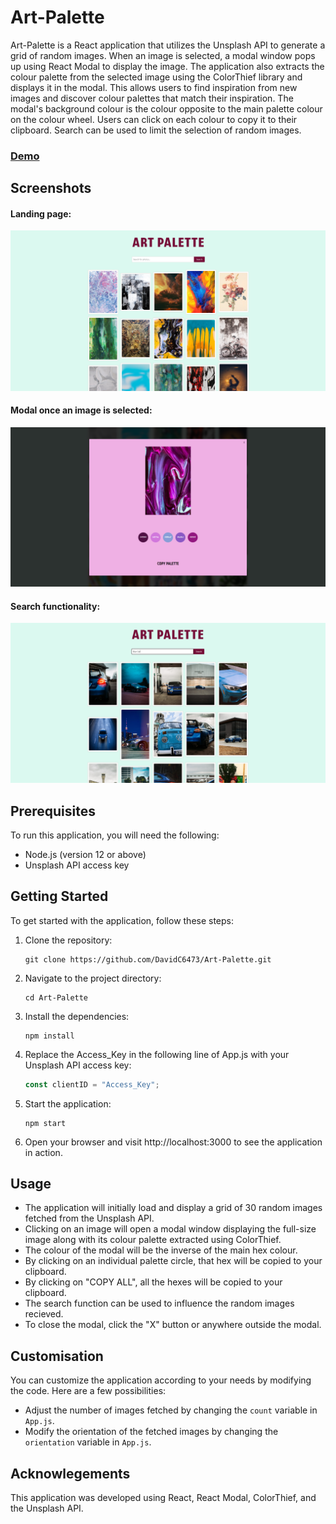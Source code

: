 # Art-Palette

Art-Palette is a React application that utilizes the Unsplash API to generate a grid of random images. When an image is selected, a modal window pops up using React Modal to display the image. The application also extracts the colour palette from the selected image using the ColorThief library and displays it in the modal. This allows users to find inspiration from new images and discover colour palettes that match their inspiration. The modal's background colour is the colour opposite to the main palette colour on the colour wheel. Users can click on each colour to copy it to their clipboard. Search can be used to limit the selection of random images.

### [Demo](https://artpalette.onrender.com/)

## Screenshots

#### Landing page:
![Screenshot 1](./screenshots/Palette1.PNG)

#### Modal once an image is selected:
![Screenshot 2](./screenshots/Palette2.PNG)

#### Search functionality:
![Screenshot 3](./screenshots/Palette3.PNG)

## Prerequisites

To run this application, you will need the following:

- Node.js (version 12 or above)
- Unsplash API access key

## Getting Started

To get started with the application, follow these steps:

1. Clone the repository:

   ```shell
   git clone https://github.com/DavidC6473/Art-Palette.git
   ```

2. Navigate to the project directory:

   ```shell
   cd Art-Palette
   ```

3. Install the dependencies:

   ```shell
   npm install
   ```

4. Replace the Access_Key in the following line of App.js with your Unsplash API access key:

   ```javascript
   const clientID = "Access_Key";
   ```

5. Start the application:

   ```shell
   npm start
   ```

6. Open your browser and visit http://localhost:3000 to see the application in action.

## Usage

* The application will initially load and display a grid of 30 random images fetched from the Unsplash API.
* Clicking on an image will open a modal window displaying the full-size image along with its colour palette extracted using ColorThief.
* The colour of the modal will be the inverse of the main hex colour.
* By clicking on an individual palette circle, that hex will be copied to your clipboard.
* By clicking on "COPY ALL", all the hexes will be copied to your clipboard.
* The search function can be used to influence the random images recieved.
* To close the modal, click the "X" button or anywhere outside the modal.

## Customisation

You can customize the application according to your needs by modifying the code. Here are a few possibilities:

* Adjust the number of images fetched by changing the `count` variable in `App.js`.
* Modify the orientation of the fetched images by changing the `orientation` variable in `App.js`.

## Acknowlegements
This application was developed using React, React Modal, ColorThief, and the Unsplash API.
